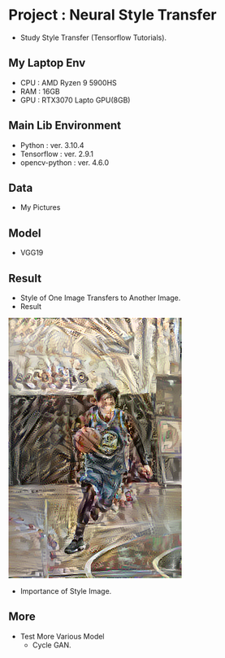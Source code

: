 # Project : Neural Style Transfer

- Study Style Transfer (Tensorflow Tutorials).

## My Laptop Env

- CPU : AMD Ryzen 9 5900HS
- RAM : 16GB
- GPU : RTX3070 Lapto GPU(8GB)

## Main Lib Environment

- Python : ver. 3.10.4
- Tensorflow : ver. 2.9.1
- opencv-python : ver. 4.6.0

## Data

- My Pictures

## Model

- VGG19

## Result

- Style of One Image Transfers to Another Image.
- Result

<img src="./figures/stylized-image.png">

- Importance of Style Image.

## More

- Test More Various Model
  - Cycle GAN.
